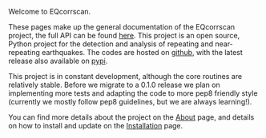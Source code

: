 Welcome to EQcorrscan.

These pages make up the general documentation of the EQcorrscan project, the
full API can be found
[here](http://eqcorrscan.readthedocs.org/en/latest/?badge=latest).  This project
is an open source, Python project for the detection and analysis of repeating
and near-repeating earthquakes.  The codes are hosted on
[github](https://github.com/calum-chamberlain/EQcorrscan), with the latest
release also available on [pypi](https://pypi.python.org/pypi/EQcorrscan/0.0.8).

This project is in constant development, although the core routines are relatively
stable.  Before we migrate to a 0.1.0 release we plan on implementing more tests
and adapting the code to more pep8 friendly style (currently we mostly follow
pep8 guidelines, but we are always learning!).

You can find more details about the project on the [About](about) page, and
details on how to install and update on the [Installation](Installation) page.

